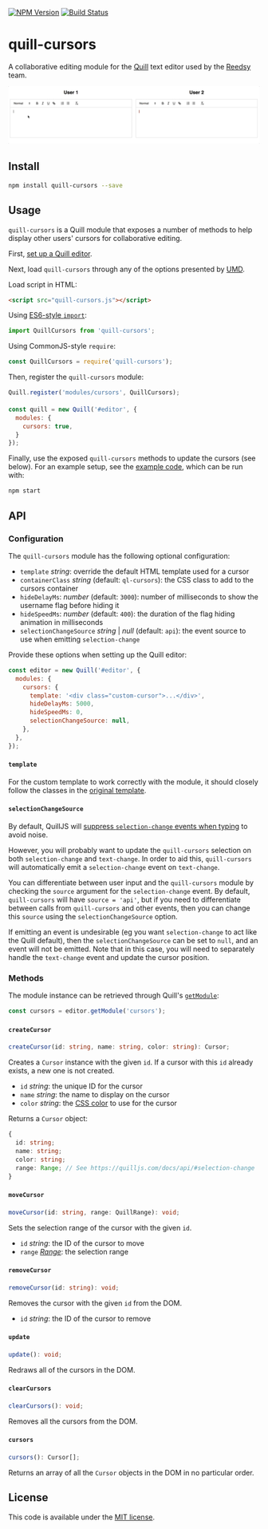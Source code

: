 [![NPM Version](https://img.shields.io/npm/v/quill-cursors.svg)](https://npmjs.org/package/quill-cursors)
[![Build Status](https://travis-ci.com/reedsy/quill-cursors.svg?branch=master)](https://travis-ci.com/reedsy/quill-cursors)

# quill-cursors

A collaborative editing module for the [Quill](https://github.com/quilljs/quill) text editor used by the
[Reedsy](https://reedsy.com) team.

![Quill cursors](assets/demo.gif)

## Install

```bash
npm install quill-cursors --save
```

## Usage

`quill-cursors` is a Quill module that exposes a number of methods to help display other users' cursors for
collaborative editing.

First, [set up a Quill editor](https://quilljs.com/docs/quickstart/).

Next, load `quill-cursors` through any of the options presented by [UMD](https://github.com/umdjs/umd).

Load script in HTML:

```html
<script src="quill-cursors.js"></script>
```

Using [ES6-style `import`](https://developer.mozilla.org/en-US/docs/Web/JavaScript/Reference/Statements/import):

```javascript
import QuillCursors from 'quill-cursors';
```

Using CommonJS-style `require`:

```javascript
const QuillCursors = require('quill-cursors');
```

Then, register the `quill-cursors` module:

```javascript
Quill.register('modules/cursors', QuillCursors);

const quill = new Quill('#editor', {
  modules: {
    cursors: true,
  }
});
```

Finally, use the exposed `quill-cursors` methods to update the cursors (see below). For an example setup, see the
[example code](example), which can be run with:

```bash
npm start
```

## API

### Configuration

The `quill-cursors` module has the following optional configuration:

  - `template` _string_: override the default HTML template used for a cursor
  - `containerClass` _string_ (default: `ql-cursors`): the CSS class to add to the cursors container
  - `hideDelayMs`: _number_ (default: `3000`): number of milliseconds to show the username flag before hiding it
  - `hideSpeedMs`: _number_ (default: `400`): the duration of the flag hiding animation in milliseconds
  - `selectionChangeSource` _string_ | _null_ (default: `api`): the event source to use when emitting `selection-change`

Provide these options when setting up the Quill editor:

```javascript
const editor = new Quill('#editor', {
  modules: {
    cursors: {
      template: '<div class="custom-cursor">...</div>',
      hideDelayMs: 5000,
      hideSpeedMs: 0,
      selectionChangeSource: null,
    },
  },
});
```

#### `template`

For the custom template to work correctly with the module, it should closely follow the classes in the
[original template](src/quill-cursors/template.ts).

#### `selectionChangeSource`

By default, QuillJS will [suppress `selection-change` events when typing](https://quilljs.com/docs/api/#selection-change)
to avoid noise.

However, you will probably want to update the `quill-cursors` selection on both `selection-change` and `text-change`.
In order to aid this, `quill-cursors` will automatically emit a `selection-change` event on `text-change`.

You can differentiate between user input and the `quill-cursors` module by checking the `source` argument for the
`selection-change` event. By default, `quill-cursors` will have `source = 'api'`, but if you need to differentiate
between calls from `quill-cursors` and other events, then you can change this `source` using the `selectionChangeSource`
option.

If emitting an event is undesirable (eg you want `selection-change` to act like the Quill default), then the
`selectionChangeSource` can be set to `null`, and an event will not be emitted. Note that in this case, you will need to
separately handle the `text-change` event and update the cursor position.

### Methods

The module instance can be retrieved through Quill's [`getModule`](https://quilljs.com/docs/api/#getmodule):

```javascript
const cursors = editor.getModule('cursors');
```

#### `createCursor`

```typescript
createCursor(id: string, name: string, color: string): Cursor;
```

Creates a `Cursor` instance with the given `id`. If a cursor with this `id` already exists, a new one is not created.

- `id` _string_: the unique ID for the cursor
- `name` _string_: the name to display on the cursor
- `color` _string_: the [CSS color](https://developer.mozilla.org/en-US/docs/Web/CSS/color_value) to use for the cursor

Returns a `Cursor` object:

```typescript
{
  id: string;
  name: string;
  color: string;
  range: Range; // See https://quilljs.com/docs/api/#selection-change
}
```

#### `moveCursor`

```typescript
moveCursor(id: string, range: QuillRange): void;
```

Sets the selection range of the cursor with the given `id`.

- `id` _string_: the ID of the cursor to move
- `range` [_Range_](https://quilljs.com/docs/api/#selection-change): the selection range

#### `removeCursor`

```typescript
removeCursor(id: string): void;
```

Removes the cursor with the given `id` from the DOM.

- `id` _string_: the ID of the cursor to remove

#### `update`

```typescript
update(): void;
```

Redraws all of the cursors in the DOM.

#### `clearCursors`

```typescript
clearCursors(): void;
```

Removes all the cursors from the DOM.

#### `cursors`

```typescript
cursors(): Cursor[];
```

Returns an array of all the `Cursor` objects in the DOM in no particular order.

## License

This code is available under the [MIT license](LICENSE-MIT.txt).
